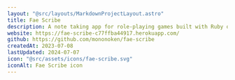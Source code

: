 ```yaml
---
layout: "@src/layouts/MarkdownProjectLayout.astro"
title: Fae Scribe
description: A note taking app for role-playing games built with Ruby on Rails.
website: https://fae-scribe-c77ffba44917.herokuapp.com/
github: https://github.com/mononoken/fae-scribe
createdAt: 2023-07-08
lastUpdated: 2024-07-07
icon: "@src/assets/icons/fae-scribe.svg"
iconAlt: Fae Scribe icon
---
```

